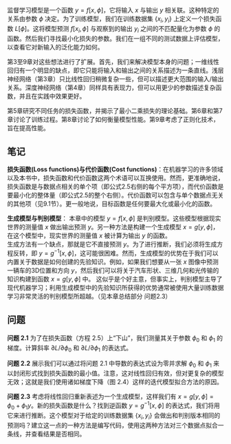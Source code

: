 监督学习模型是一个函数 $y = f[x, ϕ]$，它将输入 $x$ 与输出 $y$ 相关联。这种特定的关系由参数 $ϕ$ 决定。为了训练模型，我们在训练数据集 $\{x_i, y_i\}$ 上定义一个损失函数 $L[ϕ]$。这将模型预测 $f[x_i, ϕ]$ 与观察到的输出 $y_i$ 之间的不匹配量化为参数 $ϕ$ 的函数。然后我们寻找最小化损失的参数。我们在一组不同的测试数据上评估模型，以查看它对新输入的泛化能力如何。

第3至9章对这些想法进行了扩展。首先，我们来解决模型本身的问题；一维线性回归有一个明显的缺点，即它只能将输入和输出之间的关系描述为一条直线。浅层神经网络（第3章）只比线性回归稍微复杂一些，但可以描述更大范围的输入/输出关系。深度神经网络（第4章）同样具有表现力，但可以用更少的参数描述复杂函数，并且在实践中效果更好。

第5章研究不同任务的损失函数，并揭示了最小二乘损失的理论基础。第6章和第7章讨论了训练过程。第8章讨论了如何衡量模型性能。第9章考虑了正则化技术，旨在提高性能。

## 笔记

**损失函数(Loss functions)与代价函数(Cost functions)**：在机器学习的许多领域以及本书中，损失函数和代价函数这两个术语可以互换使用。然而，更准确地说，损失函数是与数据点相关的单个项（即公式2.5右侧的每个平方项），而代价函数是要最小化的整体量（即公式2.5的整个右侧）。代价函数可以包含与单个数据点无关的其他项（见9.1节）。更一般地说，目标函数是任何要最大化或最小化的函数。

**生成模型与判别模型**：
本章中的模型 $y = f[x, ϕ]$ 是判别模型。这些模型根据现实世界的测量值 $x$ 做出输出预测 $y$。另一种方法是构建一个生成模型 $x = g[y, ϕ]$，在这个模型中，现实世界的测量值 $x$ 被计算为输出 $y$ 的函数。  
生成方法有一个缺点，那就是它不直接预测 $y$。为了进行推断，我们必须将生成方程反转，即 $y = g^{-1}[x, ϕ]$，这可能很困难。然而，生成模型的优势在于我们可以内置关于数据是如何创建的先验知识。例如，如果我们想要从一张 $x$ 图像中预测一辆车的3D位置和方向 $y$，然后我们可以将关于汽车形状、三维几何和光传输的知识构建到函数 $x = g[y, ϕ]$ 中。
这似乎是个好主意，但事实上，判别模型主导了现代机器学习；利用生成模型中的先验知识所获得的优势通常被使用大量训练数据学习非常灵活的判别模型所超越。（见本章总结部分 问题2.3）

## 问题
**问题 2.1** 为了在损失函数（方程 2.5）上“下山”，我们测量其关于参数 $ϕ_0$ 和 $ϕ_1$ 的梯度。计算斜率 $∂L/∂ϕ_0$ 和 $∂L/∂ϕ_1$ 的表达式。

**问题 2.2** 展示我们可以通过将问题 2.1 中导数的表达式设为零并求解 $ϕ_0$ 和 $ϕ_1$ 来以封闭形式找到损失函数的最小值。注意，这对线性回归有效，但对更复杂的模型无效；这就是我们使用诸如梯度下降（图 2.4）这样的迭代模型拟合方法的原因。
    
**问题 2.3** 考虑将线性回归重新表述为一个生成模型，这样我们有 $x = g[y, ϕ] = ϕ_0 + ϕ_1y$。新的损失函数是什么？找到逆函数 $y = g^{-1}[x, ϕ]$ 的表达式，我们将用它来进行推断。这个模型对于给定的训练数据集 $\{x_i, y_i\}$ 会做出和判别版本相同的预测吗？建立这一点的一种方法是编写代码，使用这两种方法对三个数据点拟合一条线，并查看结果是否相同。
